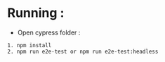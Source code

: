 # Running :
- Open cypress folder :
```
1. npm install
2. npm run e2e-test or npm run e2e-test:headless
```

